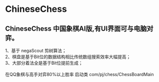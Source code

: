 # ChineseChess
## ChineseChess 中国象棋AI版,有UI界面可与电脑对弈。
1、基于 negaScout 剪树算法；<br/>
2、棋盘是基于Bit位的数据结构相比传统数组搜索效率大幅提高；<br/>
3、大部分着法全是基于Bit位提前生成；<br/>
<br/>
在QQ象棋与高手对弈80%以上胜率
启动类 com/pj/chess/ChessBoardMain
